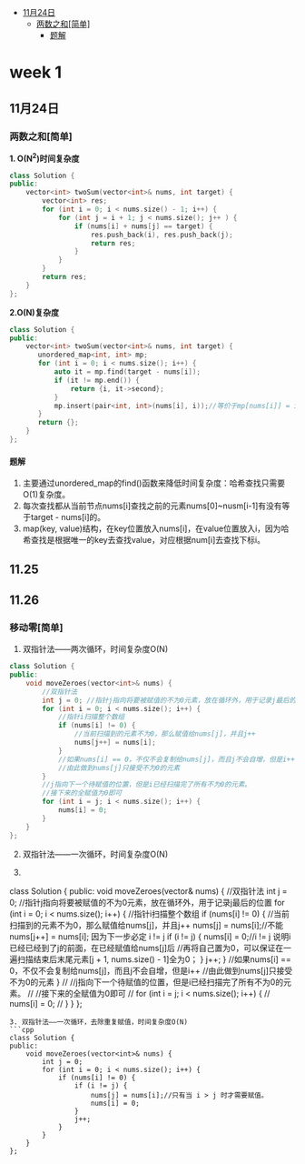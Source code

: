- [11月24日](#11月24日)
  - [两数之和\[简单\]](#两数之和简单)
    - [题解](#题解)
# week 1
## 11月24日
### 两数之和[简单]
**1. O(N<sup>2</sup>)时间复杂度**
```c++
class Solution {
public:
    vector<int> twoSum(vector<int>& nums, int target) {
        vector<int> res;
        for (int i = 0; i < nums.size() - 1; i++) {
            for (int j = i + 1; j < nums.size(); j++ ) {
                if (nums[i] + nums[j] == target) {
                    res.push_back(i), res.push_back(j);
                    return res;
                }
            }
        }
        return res;
    }
};
```
**2.O(N)复杂度**
```cpp
class Solution {
public:
    vector<int> twoSum(vector<int>& nums, int target) {
       unordered_map<int, int> mp;
       for (int i = 0; i < nums.size(); i++) {
           auto it = mp.find(target - nums[i]);
           if (it != mp.end()) {
               return {i, it->second};
           }
           mp.insert(pair<int, int>(nums[i], i));//等价于mp[nums[i]] = i;
       }
       return {};
    }
};
```

#### 题解

1. 主要通过unordered_map的find()函数来降低时间复杂度：哈希查找只需要O(1)复杂度。
2. 每次查找都从当前节点nums[i]查找之前的元素nums[0]~nusm[i-1]有没有等于target - nums[i]的。
3. map(key, value)结构，在key位置放入nums[i]，在value位置放入i，因为哈希查找是根据唯一的key去查找value，对应根据num[i]去查找下标i。

## 11.25

## 11.26
### 移动零[简单]
1. 双指针法——两次循环，时间复杂度O(N)
```cpp
class Solution {
public:
    void moveZeroes(vector<int>& nums) {
        //双指针法
        int j = 0; //指针j指向将要被赋值的不为0元素，放在循环外，用于记录j最后的位置
        for (int i = 0; i < nums.size(); i++) {
            //指针i扫描整个数组
            if (nums[i] != 0) {
                //当前扫描到的元素不为0，那么赋值给nums[j]，并且j++
                nums[j++] = nums[i];
            }
            //如果nums[i] == 0，不仅不会复制给nums[j]，而且j不会自增，但是i++
            //由此做到nums[j]只接受不为0的元素
        }
        //j指向下一个待赋值的位置，但是i已经扫描完了所有不为0的元素。
        //接下来的全赋值为0即可
        for (int i = j; i < nums.size(); i++) {
            nums[i] = 0;
        }
    }
};
```
2. 双指针法——一次循环，时间复杂度O(N)
3. ```cpp
class Solution {
public:
    void moveZeroes(vector<int>& nums) {
        //双指针法
        int j = 0; //指针j指向将要被赋值的不为0元素，放在循环外，用于记录j最后的位置
        for (int i = 0; i < nums.size(); i++) {
            //指针i扫描整个数组
            if (nums[i] != 0) {
                //当前扫描到的元素不为0，那么赋值给nums[j]，并且j++
                nums[j] = nums[i];//不能nums[j++] = nums[i]; 因为下一步必定 i != j
                if (i != j) {
                    nums[i] = 0;//i != j 说明i已经已经到了j的前面，在已经赋值给nums[j]后
                    //再将自己置为0，可以保证在一遍扫描结束后末尾元素[j + 1, nums.size() - 1]全为0；
                }
                j++;
            }
            //如果nums[i] == 0，不仅不会复制给nums[j]，而且j不会自增，但是i++
            //由此做到nums[j]只接受不为0的元素
        }
        // //j指向下一个待赋值的位置，但是i已经扫描完了所有不为0的元素。
        // //接下来的全赋值为0即可
        // for (int i = j; i < nums.size(); i++) {
        //     nums[i] = 0;
        // }
    }
};
```
3. 双指针法——一次循环，去除重复赋值，时间复杂度O(N)
```cpp
class Solution {
public:
    void moveZeroes(vector<int>& nums) {
        int j = 0; 
        for (int i = 0; i < nums.size(); i++) {
            if (nums[i] != 0) {
                if (i != j) {
                    nums[j] = nums[i];//只有当 i > j 时才需要赋值。
                    nums[i] = 0;
                }
                j++;
            }
        }
    }
};
```
